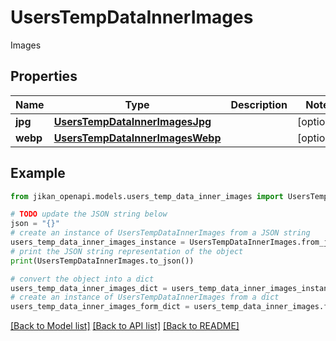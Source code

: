# UsersTempDataInnerImages

Images

## Properties

Name | Type | Description | Notes
------------ | ------------- | ------------- | -------------
**jpg** | [**UsersTempDataInnerImagesJpg**](UsersTempDataInnerImagesJpg.md) |  | [optional] 
**webp** | [**UsersTempDataInnerImagesWebp**](UsersTempDataInnerImagesWebp.md) |  | [optional] 

## Example

```python
from jikan_openapi.models.users_temp_data_inner_images import UsersTempDataInnerImages

# TODO update the JSON string below
json = "{}"
# create an instance of UsersTempDataInnerImages from a JSON string
users_temp_data_inner_images_instance = UsersTempDataInnerImages.from_json(json)
# print the JSON string representation of the object
print(UsersTempDataInnerImages.to_json())

# convert the object into a dict
users_temp_data_inner_images_dict = users_temp_data_inner_images_instance.to_dict()
# create an instance of UsersTempDataInnerImages from a dict
users_temp_data_inner_images_form_dict = users_temp_data_inner_images.from_dict(users_temp_data_inner_images_dict)
```
[[Back to Model list]](../README.md#documentation-for-models) [[Back to API list]](../README.md#documentation-for-api-endpoints) [[Back to README]](../README.md)


